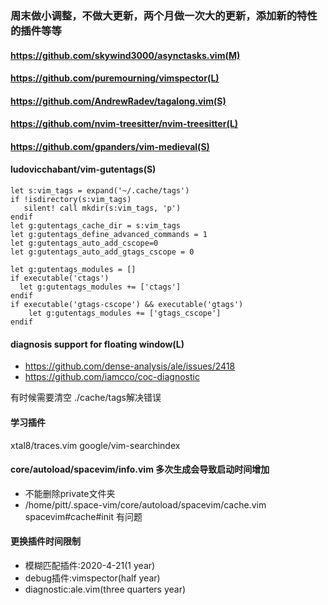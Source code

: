 ### 周末做小调整，不做大更新，两个月做一次大的更新，添加新的特性的插件等等

#### https://github.com/skywind3000/asynctasks.vim(M)
#### https://github.com/puremourning/vimspector(L)
#### https://github.com/AndrewRadev/tagalong.vim(S)
#### https://github.com/nvim-treesitter/nvim-treesitter(L)
#### https://github.com/gpanders/vim-medieval(S)
#### ludovicchabant/vim-gutentags(S)
```
let s:vim_tags = expand('~/.cache/tags')
if !isdirectory(s:vim_tags)
   silent! call mkdir(s:vim_tags, 'p')
endif
let g:gutentags_cache_dir = s:vim_tags
let g:gutentags_define_advanced_commands = 1
let g:gutentags_auto_add_cscope=0
let g:gutentags_auto_add_gtags_cscope = 0

let g:gutentags_modules = []
if executable('ctags')
  let g:gutentags_modules += ['ctags']
endif
if executable('gtags-cscope') && executable('gtags')
	let g:gutentags_modules += ['gtags_cscope']
endif
```

#### diagnosis support for floating window(L)
- https://github.com/dense-analysis/ale/issues/2418
- https://github.com/iamcco/coc-diagnostic



有时候需要清空 ./cache/tags解决错误

#### 学习插件
xtal8/traces.vim
google/vim-searchindex

#### core/autoload/spacevim/info.vim 多次生成会导致启动时间增加
- 不能删除private文件夹
- /home/pitt/.space-vim/core/autoload/spacevim/cache.vim  spacevim#cache#init
有问题

#### 更换插件时间限制
- 模糊匹配插件:2020-4-21(1 year)
- debug插件:vimspector(half year)
- diagnostic:ale.vim(three quarters year)

